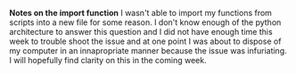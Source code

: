 **Notes on the import function**
I wasn't able to import my functions from scripts into a new file for some reason. I don't know enough of the python architecture to answer this question and I did not have enough time this week to trouble shoot the issue and at one point I was about to dispose of my computer in an innapropriate manner because the issue was infuriating. I will hopefully find clarity on this in the coming week.
